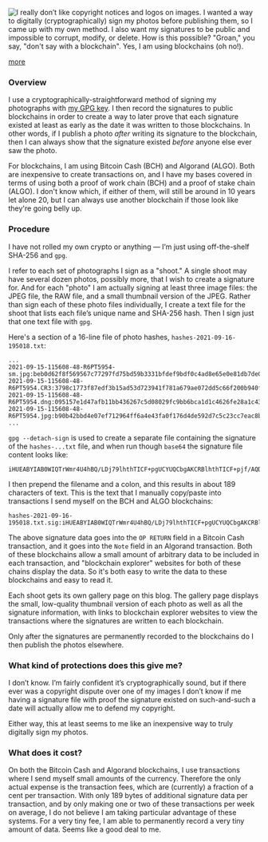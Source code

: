 
<!-- Copyright 2021 Phil Thompson. All Rights Reserved.  As noted in the License section of this repository's readme.md file, this file and its corresponding public HTML file, and all other articles, article files, and images, are distributed under traditional copyright.  The repository source code and other files are distributed under the MIT license. -->

[//]: # (gen-title: Publishing Permanent Photo Signatures with Blockchains)

[//]: # (gen-title-url: Publishing-Permanent-Photo-Signatures-with-Blockchains)

[//]: # (gen-keywords: photography, copyright, signature, cryptography, blockchain, bitcoin, bitcoin cash, algorand, gpg, hashing, SHA-256)

[//]: # (gen-description: Discussion on using public blockchains to permanently record signatures)

[//]: # (gen-meta-end)

<a href="${THIS_ARTICLE}"><img style="float: left" class="width-resp-50-100" src="${SITE_ROOT_REL}/img/20210929.jpg"/></a>I really don’t like copyright notices and logos on images.  I wanted a way to digitally (cryptographically) sign my photos before publishing them, so I came up with my own method.  I also want my signatures to be public and impossible to corrupt, modify, or delete.  How is this possible?  "Groan," you say, "don't say with a blockchain".  Yes, I am using blockchains (oh no!).

[more](more://)

### Overview

I use a cryptographically-straightforward method of signing my photographs with <a target="_blank" href="${SITE_ROOT_REL}/about/">my GPG key</a>.  I then record the signatures to public blockchains in order to create a way to later prove that each signature existed at least as early as the date it was written to those blockchains.  In other words, if I publish a photo *after* writing its signature to the blockchain, then I can always show that the signature existed *before* anyone else ever saw the photo.

For blockchains, I am using Bitcoin Cash (BCH) and Algorand (ALGO).  Both are inexpensive to create transactions on, and I have my bases covered in terms of using both a proof of work chain (BCH) and a proof of stake chain (ALGO).  I don't know which, if either of them, will still be around in 10 years let alone 20, but I can always use another blockchain if those look like they're going belly up.

### Procedure

I have not rolled my own crypto or anything &mdash; I’m just using off-the-shelf SHA-256 and `gpg`.

I refer to each set of photographs I sign as a "shoot."  A single shoot may have several dozen photos, possibly more, that I wish to create a signature for.  And for each "photo" I am actually signing at least three image files: the JPEG file, the RAW file, and a small thumbnail version of the JPEG.  Rather than sign each of these photo files individually, I create a text file for the shoot that lists each file’s unique name and SHA-256 hash.  Then I sign just that one text file with `gpg`.

Here's a section of a 16-line file of photo hashes, `hashes-2021-09-16-195018.txt`:

	...
	2021-09-15-115608-48-R6PT5954-sm.jpg:beb0d62f8f569567c77297fd75bd59b3331bfdef9bdf0c4ad8e65e0e81db7de0
	2021-09-15-115608-48-R6PT5954.CR3:3798c1773f87edf3b15ad53d723941f781a679ae072dd5c66f200b940ff2cb63
	2021-09-15-115608-48-R6PT5954.dng:095157e1d47afb11bb436267c5d08029fc9bb6bca1d1c4626fe28a1c439291a8
	2021-09-15-115608-48-R6PT5954.jpg:b90b42bbd4e07ef712964ff6a4e43fa0f176d4de592d7c5c23cc7eac8bd8a2ef
	...

`gpg --detach-sign` is used to create a separate file containing the signature of the `hashes-...txt` file, and when run though `base64` the signature file content looks like:

	iHUEABYIAB0WIQTrWmr4U4hBQ/LDj79lhthTICF+pgUCYUQCbgAKCRBlhthTICF+pjf/AQDXnFA+rC7F10aEFKgUZjpoyWOZc1J6AzAtnnhPMye+UQD/RA0bJ53kvHSq2b/CFnwgxKOAVPH3qSiCG1y6S531dQ0=

I then prepend the filename and a colon, and this results in about 189 characters of text.  This is the text that I manually copy/paste into transactions I send myself on the BCH and ALGO blockchains:

	hashes-2021-09-16-195018.txt.sig:iHUEABYIAB0WIQTrWmr4U4hBQ/LDj79lhthTICF+pgUCYUQCbgAKCRBlhthTICF+pjf/AQDXnFA+rC7F10aEFKgUZjpoyWOZc1J6AzAtnnhPMye+UQD/RA0bJ53kvHSq2b/CFnwgxKOAVPH3qSiCG1y6S531dQ0=

The above signature data goes into the `OP RETURN` field in a Bitcoin Cash transaction, and it goes into the `Note` field in an Algorand transaction.  Both of these blockchains allow a small amount of arbitrary data to be included in each transaction, and "blockchain explorer" websites for both of these chains display the data.  So it's both easy to write the data to these blockchains and easy to read it.

Each shoot gets its own gallery page on this blog.  The gallery page displays the small, low-quality thumbnail version of each photo as well as all the signature information, with links to blockchain explorer websites to view the transactions where the signatures are written to each blockchain.

Only after the signatures are permanently recorded to the blockchains do I then publish the photos elsewhere.

### What kind of protections does this give me?

I don’t know.  I’m fairly confident it’s cryptographically sound, but if there ever was a copyright dispute over one of my images I don’t know if me having a signature file with proof the signature existed on such-and-such a date will actually allow me to defend my copyright.

Either way, this at least seems to me like an inexpensive way to truly digitally sign my photos.

### What does it cost?

On both the Bitcoin Cash and Algorand blockchains, I use transactions where I send myself small amounts of the currency.  Therefore the only actual expense is the transaction fees, which are (currently) a fraction of a cent per transaction.  With only 189 bytes of additional signature data per transaction, and by only making one or two of these transactions per week on average, I do not believe I am taking particular advantage of these systems.  For a very tiny fee, I am able to permanently record a very tiny amount of data.  Seems like a good deal to me. 

